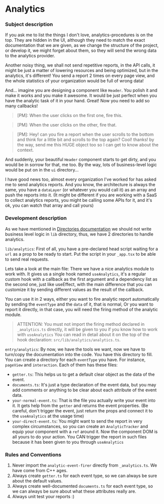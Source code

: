 # Analytics

### Subject description

If you ask me to list the things I don't love, analytics-procedures is on the top. They are hidden in the UI, although they need to match the exact documentation that we are given, as we change the structure of the project, or develop it, we might forget about them, so they will send the wrong data to the analytics provider.

Another noisy thing, we shall not send repetitive reports, in the API calls, it might be just a matter of lowering resources and being optimized, but in the analytics, it's different! You send a report 2 times on every page view, and the whole statistics of your organization would be full of wrong data!

And... imagine you are designing a component like `Header`. You polish it and make it works and you make it awesome. It would be just perfect when you have the analytic task of it in your hand. Great! Now you need to add so many callbacks!

> [PM]: When the user clicks on the first one, fire this.

> [PM]: When the user clicks on the other, fire that.

> [PM]: Hey! can you fire a report when the user scrolls to the bottom and think for a little bit and scrolls to the top again? Cool! thanks! by the way, send me this HUGE object too so I can get to know about the context.

And suddenly, your beautiful `Header` component starts to get dirty, and you would be in sorrow for that, me too. By the way, lots of business-level logic would be put on in the `ui` directory...

I have good news too, almost every organization I've worked for has asked me to send analytics reports. And you know, the architecture is always the same, you have a `dataLayer` (or whatever you would call it) as an array and push the reports into it. (It might be different if you are working with a SaaS to collect analytics reports, you might be calling some APIs for it, and it's ok, you can watch that array and call yours)

### Development description

As we have mentioned in [Directories documentation](https://github.com/movahedan/next-boilerplate/blob/main/docs/directories.md "Rule 9") we should not write business level logic in `lib` directory, thus, we have 2 directories to handle analytics.

`lib/analytics`:
   First of all, you have a pre-declared head script waiting for a `url` as a prop to be ready to start. Put the script in your `_app.tsx` to be able to send real requests.
    
   Lets take a look at the main file: There we have a nice analytics module to work with. It gives us a single hook named `useAnalytics`, it's a regular custom hook with a callback as the first argument and a dependency list as the second one, just like useEffect, with the main difference that you can customize it by sending different values as the result of the callback.

   You can use it in 2 ways, either you want to fire analytic report automatically by sending the `eventType` and the `data` of it, that is normal, Or you want to report it directly, in that case, you will need the firing method of the analytic module.
    
> ATTENTION: You must not import the firing method declared in `_analytics.ts` directly, it will be given to you if you know how to work with `useAnalytics`
> You can read in detail about it on the top of the hook declaration: `src/lib/analytics/analytics.ts`.
    
`entry/analytics`:
   By now, we have the tools we want, now we have to turn/copy the documentation into the code. You have this directory to fill. You can create a directory for each `eventType` you have. For instance, `pageView` and `interaction`. Each of them has these files:
   - `getter.ts`: 
      This helps us to get a default clear object as the data of the event.
   - `documents.ts`: 
      It's just a type declaration of the event data, but you may add comments or anything to be clear about each attribute of the event data.
   - `your-normal-event.ts`: 
      That is the file you actually write your event into it. It gets help from the `getter` and returns the event properties. (Be careful, don't trigger the event, just return the props and connect it to the `useAnalytics` at the usage time)
   - `your-direct-event.ts`: 
      You might want to send the report in very complex circumstances, so you can create an `AnalyticTracker` and equip your component with a `ref` around it. Now the component DOM is all yours to do your action. You CAN trigger the report in such files because it has been given to you through `useAnalytics`

### Rules and Conventions

1. Never import the `analytic-event-firer` directly from `_analytics.ts`. We have come from C++ ages.
2. Always create `getter.ts` for each event type, so we can always be sure about the default values.
3. Always create well-documented `documents.ts` for each event type, so we can always be sure about what these attributes really are.
4. Always unit test your reports :)
